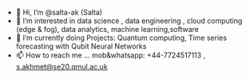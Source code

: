 - 👋 Hi, I’m @salta-ak (Salta) 
- 👀 I’m interested in data science , data engineering , cloud computing (edge & fog), data analytics, machine learning,software 
- 🌱 I’m currently doing Projects: Quantum computing, Time series forecasting with Qubit Neural Networks
- 📫 How to reach me ... mob&whatsapp: +44-7724517113 ,  s.akhmet@se20.qmul.ac.uk 

<!---
salta-ak/salta-ak is a ✨ special ✨ repository because its `README.md` (this file) appears on your GitHub profile.
You can click the Preview link to take a look at your changes.
--->
